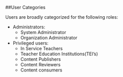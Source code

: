 ##User Categories

Users are broadly categorized for the following roles:

+ Administrators:
  + System Administrator
  + Organization Administrator
+ Privileged users:
  + In Service Teachers 
  + Teacher Education Institutions(TEI’s)
  + Content Publishers 
  + Content Reviewers
  + Content consumers

